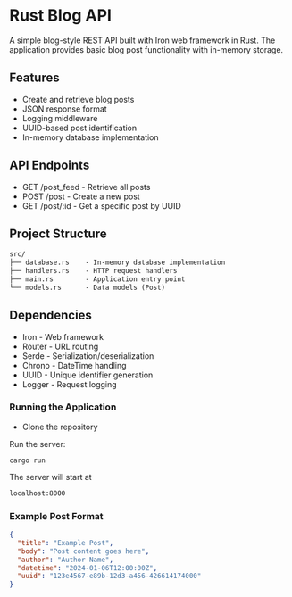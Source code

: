 # Rust Blog API
A simple blog-style REST API built with Iron web framework in Rust. The application provides basic blog post functionality with in-memory storage.
## Features
- Create and retrieve blog posts
- JSON response format
- Logging middleware
- UUID-based post identification
- In-memory database implementation

## API Endpoints
- GET /post_feed - Retrieve all posts
- POST /post - Create a new post
- GET /post/:id - Get a specific post by UUID

## Project Structure
```txt
src/
├── database.rs    - In-memory database implementation
├── handlers.rs    - HTTP request handlers
├── main.rs        - Application entry point
└── models.rs      - Data models (Post)
```
## Dependencies
- Iron - Web framework
- Router - URL routing
- Serde - Serialization/deserialization
- Chrono - DateTime handling
- UUID - Unique identifier generation
- Logger - Request logging

### Running the Application
- Clone the repository

Run the server:
```cargo
cargo run
```
The server will start at 
```txt
localhost:8000
```
### Example Post Format
```json
{
  "title": "Example Post",
  "body": "Post content goes here",
  "author": "Author Name",
  "datetime": "2024-01-06T12:00:00Z",
  "uuid": "123e4567-e89b-12d3-a456-426614174000"
}
```
